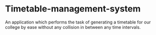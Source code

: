 # Timetable-management-system
An application which performs the task of generating a timetable for our college by ease without any collision in between any time intervals.
